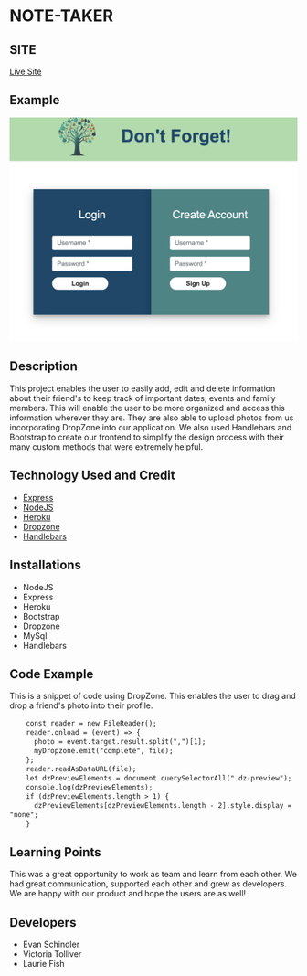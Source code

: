 # NOTE-TAKER

## SITE

[Live Site](https://dont-forget-app.herokuapp.com/)

## Example

![pic](./public/images/Screenshot%202023-05-12%20at%202.40.42%20PM.png)

## Description

This project enables the user to easily add, edit and delete information about their friend's to keep track of important dates, events and family members. This will enable the user to be more organized and access this information wherever they are. They are also able to upload photos from us incorporating DropZone into our application. We also used Handlebars and Bootstrap to create our frontend to simplify the design process with their many custom methods that were extremely helpful.

## Technology Used and Credit

- [Express]('https://expressjs.com/')
- [NodeJS]('https://nodejs.org/en')
- [Heroku]('https://devcenter.heroku.com/')
- [Dropzone]('https://www.dropzone.dev/')
- [Handlebars]('https://handlebarsjs.com/')

## Installations

- NodeJS
- Express
- Heroku
- Bootstrap
- Dropzone
- MySql
- Handlebars

## Code Example

This is a snippet of code using DropZone. This enables the user to drag and drop a friend's photo into their profile.

```myDropzone.on("addedfile", (file) => {
    const reader = new FileReader();
    reader.onload = (event) => {
      photo = event.target.result.split(",")[1];
      myDropzone.emit("complete", file);
    };
    reader.readAsDataURL(file);
    let dzPreviewElements = document.querySelectorAll(".dz-preview");
    console.log(dzPreviewElements);
    if (dzPreviewElements.length > 1) {
      dzPreviewElements[dzPreviewElements.length - 2].style.display = "none";
    }

```

## Learning Points

This was a great opportunity to work as team and learn from each other. We had great communication, supported each other and grew as developers. We are happy with our product and hope the users are as well!

## Developers

- Evan Schindler
- Victoria Tolliver
- Laurie Fish
